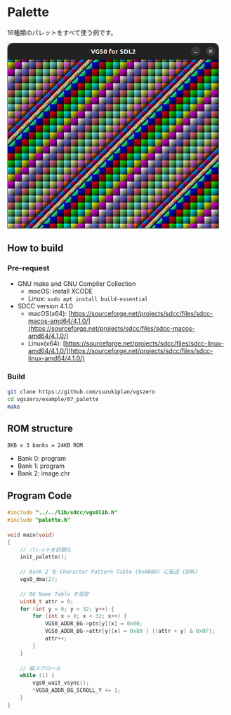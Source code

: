 # Palette

16種類のパレットをすべて使う例です。

![preview](preview.png)

## How to build

### Pre-request

- GNU make and GNU Compiler Collection
  - macOS: install XCODE
  - Linux: `sudo apt install build-essential`
- SDCC version 4.1.0
  - macOS(x64): [https://sourceforge.net/projects/sdcc/files/sdcc-macos-amd64/4.1.0/](https://sourceforge.net/projects/sdcc/files/sdcc-macos-amd64/4.1.0/)
  - Linux(x64): [https://sourceforge.net/projects/sdcc/files/sdcc-linux-amd64/4.1.0/](https://sourceforge.net/projects/sdcc/files/sdcc-linux-amd64/4.1.0/)

### Build

```zsh
git clone https://github.com/suzukiplan/vgszero
cd vgszero/example/07_palette
make
```

## ROM structure

```
8KB x 3 banks = 24KB ROM
```

- Bank 0: program
- Bank 1: program
- Bank 2: image.chr

## Program Code

```c
#include "../../lib/sdcc/vgs0lib.h"
#include "palette.h"

void main(void)
{
    // パレットを初期化
    init_palette();

    // Bank 2 を Character Pattern Table (0xA000) に転送 (DMA)
    vgs0_dma(2);

    // BG Name Table を設定
    uint8_t attr = 0;
    for (int y = 0; y < 32; y++) {
        for (int x = 0; x < 32; x++) {
            VGS0_ADDR_BG->ptn[y][x] = 0x00;
            VGS0_ADDR_BG->attr[y][x] = 0x80 | ((attr + y) & 0x0F);
            attr++;
        }
    }

    // 縦スクロール
    while (1) {
        vgs0_wait_vsync();
        *VGS0_ADDR_BG_SCROLL_Y += 1;
    }
}
```

